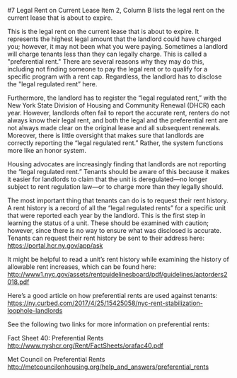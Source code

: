#7 Legal Rent on Current Lease
Item 2, Column B lists the legal rent on the current lease that is about to expire.

This is the legal rent on the current lease that is about to expire. It represents the highest legal amount that the landlord could have charged you; however, it may not been what you were paying. Sometimes a landlord will charge tenants less than they can legally charge. This is called a "preferential rent."  There are several reasons why they may do this, including not finding someone to pay the legal rent or to qualify for a specific program with a rent cap. Regardless, the landlord has to disclose the "legal regulated rent” here. 

Furthermore, the landlord has to register the “legal regulated rent,” with the New York State Division of Housing and Community Renewal (DHCR) each year.  However, landlords often fail to report the accurate rent, renters do not always know their legal rent, and both the legal and the preferential rent are not always made clear on the original lease and all subsequent renewals. Moreover, there is little oversight that makes sure that landlords are correctly reporting the “legal regulated rent.” Rather, the system functions more like an honor system. 

Housing advocates are increasingly finding that landlords are not reporting the “legal regulated rent.” Tenants should be aware of this because it makes it easier for landlords to claim that the unit is deregulated—no longer subject to rent regulation law—or to charge more than they legally should. 

The most important thing that tenants can do is to request their rent history. A rent history is a record of all the “legal regulated rents” for a specific unit that were reported each year by the landlord. This is the first step in learning the status of a unit. These should be examined with caution; however, since there is no way to ensure what was disclosed is accurate. Tenants can request their rent history be sent to their address here:
https://portal.hcr.ny.gov/app/ask

It might be helpful to read a unit’s rent history while examining the history of allowable rent increases, which can be found here:
http://www1.nyc.gov/assets/rentguidelinesboard/pdf/guidelines/aptorders2018.pdf

Here’s a good article on how preferential rents are used against tenants: 
https://ny.curbed.com/2017/4/25/15425058/nyc-rent-stabilization-loophole-landlords

See the following two links for more information on preferential rents:

Fact Sheet 40: Preferential Rents
http://www.nyshcr.org/Rent/FactSheets/orafac40.pdf

Met Council on Preferential Rents
http://metcouncilonhousing.org/help_and_answers/preferential_rents